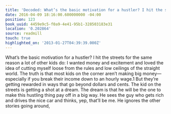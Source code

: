 ```yaml
---
title: 'Decoded: What’s the basic motivation for a hustler? I hit the streets…'
date: 2016-04-09 18:16:00.600000000 -04:00
position: 123
book_uuid: 4459e9c5-f0a9-4e41-95b1-328503183e31
location: '0.202864'
source: readmill
touch: true
highlighted_on: '2013-01-27T04:39:39.000Z'
---
```


What’s the basic motivation for a hustler? I hit the streets for the same reason a lot of other kids do: I wanted money and excitement and loved the idea of cutting myself loose from the rules and low ceilings of the straight world. The truth is that most kids on the corner aren’t making big money—especially if you break their income down to an hourly wage.1 But they’re getting rewarded in ways that go beyond dollars and cents. The kid on the streets is getting a shot at a dream. The dream is that he will be the one to make this hustling thing pay off in a big way. He sees the guy who gets rich and drives the nice car and thinks, yep, that’ll be me. He ignores the other stories going around,